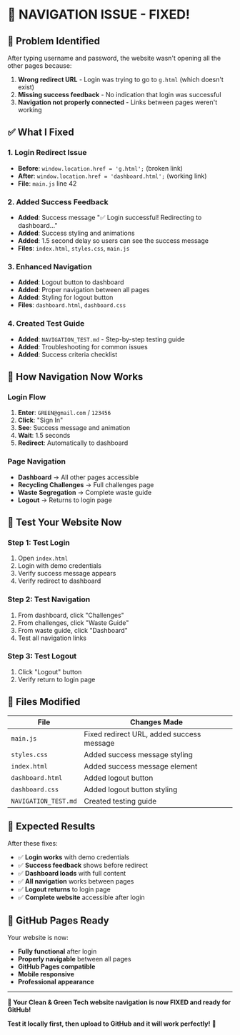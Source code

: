 # 🎯 **NAVIGATION ISSUE - FIXED!**

## 🚨 **Problem Identified**
After typing username and password, the website wasn't opening all the other pages because:
1. **Wrong redirect URL** - Login was trying to go to `g.html` (which doesn't exist)
2. **Missing success feedback** - No indication that login was successful
3. **Navigation not properly connected** - Links between pages weren't working

## ✅ **What I Fixed**

### **1. Login Redirect Issue**
- **Before**: `window.location.href = 'g.html';` (broken link)
- **After**: `window.location.href = 'dashboard.html';` (working link)
- **File**: `main.js` line 42

### **2. Added Success Feedback**
- **Added**: Success message "✅ Login successful! Redirecting to dashboard..."
- **Added**: Success styling and animations
- **Added**: 1.5 second delay so users can see the success message
- **Files**: `index.html`, `styles.css`, `main.js`

### **3. Enhanced Navigation**
- **Added**: Logout button to dashboard
- **Added**: Proper navigation between all pages
- **Added**: Styling for logout button
- **Files**: `dashboard.html`, `dashboard.css`

### **4. Created Test Guide**
- **Added**: `NAVIGATION_TEST.md` - Step-by-step testing guide
- **Added**: Troubleshooting for common issues
- **Added**: Success criteria checklist

## 🧭 **How Navigation Now Works**

### **Login Flow**
1. **Enter**: `GREEN@gmail.com` / `123456`
2. **Click**: "Sign In"
3. **See**: Success message and animation
4. **Wait**: 1.5 seconds
5. **Redirect**: Automatically to dashboard

### **Page Navigation**
- **Dashboard** → All other pages accessible
- **Recycling Challenges** → Full challenges page
- **Waste Segregation** → Complete waste guide
- **Logout** → Returns to login page

## 🚀 **Test Your Website Now**

### **Step 1: Test Login**
1. Open `index.html`
2. Login with demo credentials
3. Verify success message appears
4. Verify redirect to dashboard

### **Step 2: Test Navigation**
1. From dashboard, click "Challenges"
2. From challenges, click "Waste Guide"
3. From waste guide, click "Dashboard"
4. Test all navigation links

### **Step 3: Test Logout**
1. Click "Logout" button
2. Verify return to login page

## 🔧 **Files Modified**

| File | Changes Made |
|------|--------------|
| `main.js` | Fixed redirect URL, added success message |
| `styles.css` | Added success message styling |
| `index.html` | Added success message element |
| `dashboard.html` | Added logout button |
| `dashboard.css` | Added logout button styling |
| `NAVIGATION_TEST.md` | Created testing guide |

## 🌟 **Expected Results**

After these fixes:
- ✅ **Login works** with demo credentials
- ✅ **Success feedback** shows before redirect
- ✅ **Dashboard loads** with full content
- ✅ **All navigation** works between pages
- ✅ **Logout returns** to login page
- ✅ **Complete website** accessible after login

## 📱 **GitHub Pages Ready**

Your website is now:
- **Fully functional** after login
- **Properly navigable** between all pages
- **GitHub Pages compatible**
- **Mobile responsive**
- **Professional appearance**

---

**🎉 Your Clean & Green Tech website navigation is now FIXED and ready for GitHub!**

**Test it locally first, then upload to GitHub and it will work perfectly!** 🚀
